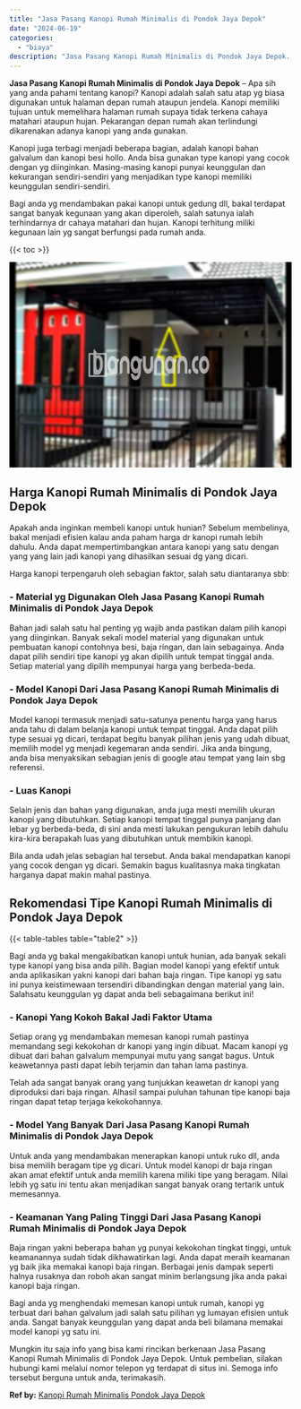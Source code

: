 ```yaml
---
title: "Jasa Pasang Kanopi Rumah Minimalis di Pondok Jaya Depok"
date: "2024-06-19"
categories: 
  - "biaya"
description: "Jasa Pasang Kanopi Rumah Minimalis di Pondok Jaya Depok. Mungkin itu saja info yang bisa kami rincikan berkenaan Jasa Pasang Kanopi Rumah Minimalis di Pondok..."
---
```


**Jasa Pasang Kanopi Rumah Minimalis di Pondok Jaya Depok** – Apa sih yang anda pahami tentang kanopi? Kanopi adalah salah satu atap yg biasa digunakan untuk halaman depan rumah ataupun jendela. Kanopi memiliki tujuan untuk memelihara halaman rumah supaya tidak terkena cahaya matahari ataupun hujan. Pekarangan depan rumah akan terlindungi dikarenakan adanya kanopi yang anda gunakan.

Kanopi juga terbagi menjadi beberapa bagian, adalah kanopi bahan galvalum dan kanopi besi hollo. Anda bisa gunakan type kanopi yang cocok dengan yg diinginkan. Masing-masing kanopi punyai keunggulan dan kekurangan sendiri-sendiri yang menjadikan type kanopi memiliki keunggulan sendiri-sendiri.

Bagi anda yg mendambakan pakai kanopi untuk gedung dll, bakal terdapat sangat banyak kegunaan yang akan diperoleh, salah satunya ialah terhindarnya dr cahaya matahari dan hujan. Kanopi terhitung miliki kegunaan lain yg sangat berfungsi pada rumah anda.

{{< toc >}}

![Jasa Pasang Kanopi Rumah Minimalis di Pondok Jaya Depok](/images/harga-kanopi-minimalis-61.png)

## Harga Kanopi Rumah Minimalis di Pondok Jaya Depok

Apakah anda inginkan membeli kanopi untuk hunian? Sebelum membelinya, bakal menjadi efisien kalau anda paham harga dr kanopi rumah lebih dahulu. Anda dapat mempertimbangkan antara kanopi yang satu dengan yang yang lain jadi kanopi yang dihasilkan sesuai dg yang dicari.

Harga kanopi terpengaruh oleh sebagian faktor, salah satu diantaranya sbb:

### \- Material yg Digunakan Oleh Jasa Pasang Kanopi Rumah Minimalis di Pondok Jaya Depok

Bahan jadi salah satu hal penting yg wajib anda pastikan dalam pilih kanopi yang diinginkan. Banyak sekali model material yang digunakan untuk pembuatan kanopi contohnya besi, baja ringan, dan lain sebagainya. Anda dapat pilih sendiri tipe kanopi yg akan dipilih untuk tempat tinggal anda. Setiap material yang dipilih mempunyai harga yang berbeda-beda.

### \- Model Kanopi Dari Jasa Pasang Kanopi Rumah Minimalis di Pondok Jaya Depok

Model kanopi termasuk menjadi satu-satunya penentu harga yang harus anda tahu di dalam belanja kanopi untuk tempat tinggal. Anda dapat pilih type sesuai yg dicari, terdapat begitu banyak pilihan jenis yang udah dibuat, memilih model yg menjadi kegemaran anda sendiri. Jika anda bingung, anda bisa menyaksikan sebagian jenis di google atau tempat yang lain sbg referensi.

### \- Luas Kanopi

Selain jenis dan bahan yang digunakan, anda juga mesti memilih ukuran kanopi yang dibutuhkan. Setiap kanopi tempat tinggal punya panjang dan lebar yg berbeda-beda, di sini anda mesti lakukan pengukuran lebih dahulu kira-kira berapakah luas yang dibutuhkan untuk membikin kanopi.

Bila anda udah jelas sebagian hal tersebut. Anda bakal mendapatkan kanopi yang cocok dengan yg dicari. Semakin bagus kualitasnya maka tingkatan harganya dapat makin mahal pastinya.

## Rekomendasi Tipe Kanopi Rumah Minimalis di Pondok Jaya Depok

{{< table-tables table="table2" >}}

Bagi anda yg bakal mengakibatkan kanopi untuk hunian, ada banyak sekali type kanopi yang bisa anda pilih. Bagian model kanopi yang efektif untuk anda aplikasikan yakni kanopi dari bahan baja ringan. Tipe kanopi yg satu ini punya keistimewaan tersendiri dibandingkan dengan material yang lain. Salahsatu keunggulan yg dapat anda beli sebagaimana berikut ini!

### \- Kanopi Yang Kokoh Bakal Jadi Faktor Utama

Setiap orang yg mendambakan memesan kanopi rumah pastinya memandang segi kekokohan dr kanopi yang ingin dibuat. Macam kanopi yg dibuat dari bahan galvalum mempunyai mutu yang sangat bagus. Untuk keawetannya pasti dapat lebih terjamin dan tahan lama pastinya.

Telah ada sangat banyak orang yang tunjukkan keawetan dr kanopi yang diproduksi dari baja ringan. Alhasil sampai puluhan tahunan tipe kanopi baja ringan dapat tetap terjaga kekokohannya.

### \- Model Yang Banyak Dari Jasa Pasang Kanopi Rumah Minimalis di Pondok Jaya Depok

Untuk anda yang mendambakan menerapkan kanopi untuk ruko dll, anda bisa memilih beragam tipe yg dicari. Untuk model kanopi dr baja ringan akan amat efektif untuk anda memilih karena miliki tipe yang beragam. Nilai lebih yg satu ini tentu akan menjadikan sangat banyak orang tertarik untuk memesannya.

### \- Keamanan Yang Paling Tinggi Dari Jasa Pasang Kanopi Rumah Minimalis di Pondok Jaya Depok

Baja ringan yakni beberapa bahan yg punyai kekokohan tingkat tinggi, untuk keamanannya sudah tidak dikhawatirkan lagi. Anda dapat meraih keamanan yg baik jika memakai kanopi baja ringan. Berbagai jenis dampak seperti halnya rusaknya dan roboh akan sangat minim berlangsung jika anda pakai kanopi baja ringan.

Bagi anda yg menghendaki memesan kanopi untuk rumah, kanopi yg terbuat dari bahan galvalum jadi salah satu pilihan yg lumayan efisien untuk anda. Sangat banyak keunggulan yang dapat anda beli bilamana memakai model kanopi yg satu ini.

Mungkin itu saja info yang bisa kami rincikan berkenaan Jasa Pasang Kanopi Rumah Minimalis di Pondok Jaya Depok. Untuk pembelian, silakan hubungi kami melalui nomor telepon yg terdapat di situs ini. Semoga info tersebut berguna untuk anda, terimakasih.

**Ref by:**  [Kanopi Rumah Minimalis Pondok Jaya Depok](https://id.wikipedia.org/wiki/Kanopi)
